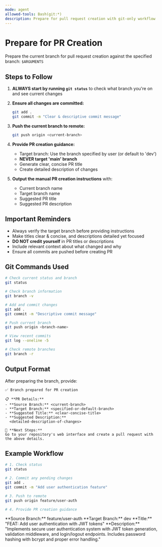 ```yaml
---
mode: agent
allowed-tools: Bash(git:*)
description: Prepare for pull request creation with git-only workflow
---
```


# Prepare for PR Creation

Prepare the current branch for pull request creation against the specified branch: `$ARGUMENTS`

## Steps to Follow

1. **ALWAYS start by running `git status`** to check what branch you're on and see current changes

2. **Ensure all changes are committed:**
   ```bash
   git add .
   git commit -m "Clear & descriptive commit message"
   ```

3. **Push the current branch to remote:**
   ```bash
   git push origin <current-branch>
   ```

4. **Provide PR creation guidance:**
   - Target branch: Use the branch specified by user (or default to 'dev')
   - **NEVER target 'main' branch**
   - Generate clear, concise PR title
   - Create detailed description of changes

5. **Output the manual PR creation instructions** with:
   - Current branch name
   - Target branch name
   - Suggested PR title
   - Suggested PR description

## Important Reminders

- Always verify the target branch before providing instructions
- Make titles clear & concise, and descriptions detailed yet focused
- **DO NOT credit yourself** in PR titles or descriptions
- Include relevant context about what changed and why
- Ensure all commits are pushed before creating PR

## Git Commands Used

```bash
# Check current status and branch
git status

# Check branch information
git branch -v

# Add and commit changes
git add .
git commit -m "Descriptive commit message"

# Push current branch
git push origin <branch-name>

# View recent commits
git log --oneline -5

# Check remote branches
git branch -r
```

## Output Format

After preparing the branch, provide:

```
✅ Branch prepared for PR creation

📋 **PR Details:**
- **Source Branch:** <current-branch>
- **Target Branch:** <specified-or-default-branch>
- **Suggested Title:** <clear-concise-title>
- **Suggested Description:**
  <detailed-description-of-changes>

🔗 **Next Steps:**
Go to your repository's web interface and create a pull request with the above details.
```

## Example Workflow

```bash
# 1. Check status
git status

# 2. Commit any pending changes
git add .
git commit -m "Add user authentication feature"

# 3. Push to remote
git push origin feature/user-auth

# 4. Provide PR creation guidance
```

<example>
**Source Branch:** feature/user-auth  
**Target Branch:** dev  
**Title:** "FEAT: Add user authentication with JWT tokens"  
**Description:** "Implements secure user authentication system with JWT token generation, validation middleware, and login/logout endpoints. Includes password hashing with bcrypt and proper error handling."
</example>